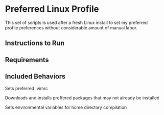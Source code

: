 # Preferred Linux Profile

This set of scripts is used after a fresh Linux install to set my preferred profile preferences without considerable amount of manual labor.

## Instructions to Run

## Requirements

## Included Behaviors

Sets preferred .vimrc 

Downloads and installs preffered packages that may not already be installed

Sets environmental variables for home directory compilation
